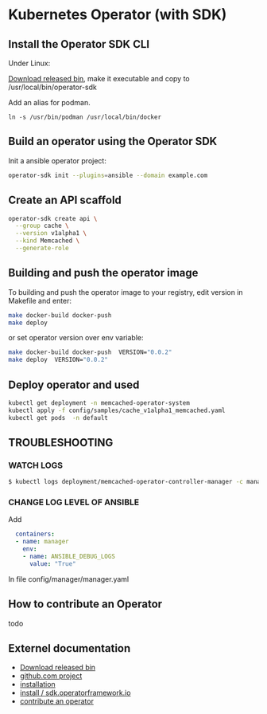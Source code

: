Kubernetes Operator (with SDK)
==============================


Install the Operator SDK CLI
----------------------------

Under Linux:

[Download released bin](https://github.com/operator-framework/operator-sdk/releases/),
make it executable and copy to /usr/local/bin/operator-sdk


Add an alias for podman.

```
ln -s /usr/bin/podman /usr/local/bin/docker
```


Build an operator using the Operator SDK
----------------------------------------

Init a ansible operator project:

```bash
operator-sdk init --plugins=ansible --domain example.com
```

Create an API scaffold
----------------------

```bash
operator-sdk create api \
  --group cache \
  --version v1alpha1 \
  --kind Memcached \
  --generate-role
```

Building and push the operator image
------------------------------------

To building and push the operator image to your registry,
edit version in Makefile and enter:

```bash
make docker-build docker-push
make deploy
```

or set operator version over env variable:

```bash
make docker-build docker-push  VERSION="0.0.2"
make deploy  VERSION="0.0.2"
```

Deploy operator and used
------------------------

```bash
kubectl get deployment -n memcached-operator-system
kubectl apply -f config/samples/cache_v1alpha1_memcached.yaml
kubectl get pods  -n default
```

TROUBLESHOOTING
---------------

### WATCH LOGS

```bash
$ kubectl logs deployment/memcached-operator-controller-manager -c manager -n memcached-operator-system -f
```

### CHANGE LOG LEVEL OF ANSIBLE

Add

```yaml
  containers:
  - name: manager
    env:
    - name: ANSIBLE_DEBUG_LOGS
      value: "True"
```

In file config/manager/manager.yaml


How to contribute an Operator
-----------------------------

todo

Externel documentation
----------------------

- [Download released bin](https://github.com/operator-framework/operator-sdk/releases/)
- [github.com project](https://github.com/operator-framework/operator-sdk)
- [installation](https://github.com/operator-framework/operator-sdk/blob/master/doc/user/install-operator-sdk.md)
- [install / sdk.operatorframework.io](https://sdk.operatorframework.io/docs/installation/)
- [contribute an operator](https://operatorhub.io/contribute)